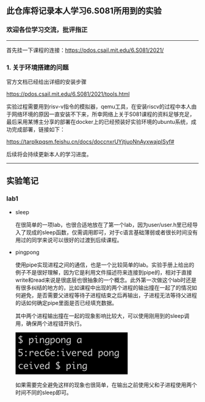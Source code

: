 ## 此仓库将记录本人学习6.S081所用到的实验

### 欢迎各位学习交流，批评指正

---

首先挂一下课程的连接：https://pdos.csail.mit.edu/6.S081/2021/

### 1.  关于环境搭建的问题

官方文档已经给出详细的安装步骤

https://pdos.csail.mit.edu/6.S081/2021/tools.html

实验过程需要用到risv-v指令的模拟器，qemu工具，在安装riscv的过程中本人由于网络环境的原因一直安装不下来，所幸网络上关于S081课程的资料足够充足，最后采用某博主分享的部署在docker上的已经预装好实验环境的ubuntu系统，成功完成部署，链接如下：

 https://tarplkpqsm.feishu.cn/docs/doccnxrUYjtjuoNnAyxwajplSyf#

后续将会持续更新本人的学习进度。

---

## 实验笔记

###  lab1

- sleep

  在很简单的一项lab，也很合适地放在了第一个lab，因为user/user.h里已经导入了现成的sleep函数，仅需调用即可，对于c语言基础薄弱或者很长时间没有用过的同学来说可以很好的过渡到后续课程。

- pingpong

  使用pipe实现进程之间的通信，也是一个比较简单的lab。实验手册上给出的例子不是很好理解，因为它是利用文件描述符来连接到pipe的，相对于直接write和read来说是很底层也很抽象的一个概念。此外第一次做这个lab时还是有很多纠结的地方的，比如课程中出现的两个进程的输出撞在一起了的情况如何避免，是否需要父进程等待子进程结束之后再输出，子进程无法等待父进程的话如何确定pipe里面是否已经填充数据。

  其中两个进程输出撞在一起的现象影响比较大，可以使用刚用到的sleep调用，确保两个进程错开执行。

  ![lab1](images/lab1.png)

  如果需要完全避免这样的现象也很简单，在输出之前使用父和子进程使用两个时间不同的sleep即可。

  

  

